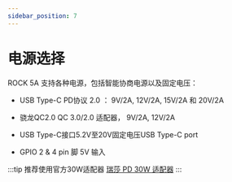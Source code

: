 ```yaml
---
sidebar_position: 7
---
```


# 电源选择

ROCK 5A 支持各种电源，包括智能协商电源以及固定电压：

- USB Type-C PD协议 2.0 ： 9V/2A, 12V/2A, 15V/2A 和 20V/2A

- 骁龙QC2.0 QC 3.0/2.0 适配器， 9V/2A, 12V/2A

- USB Type-C接口5.2V至20V固定电压USB Type-C port

- GPIO 2 & 4 pin 脚 5V 输入

:::tip
推荐使用官方30W适配器 [瑞莎 PD 30W 适配器](/accessories/pd_30w.md)
:::
